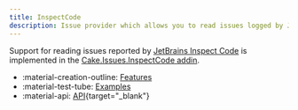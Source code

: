 ```yaml
---
title: InspectCode
description: Issue provider which allows you to read issues logged by JetBrains Inspect Code.
---
```


Support for reading issues reported by [JetBrains Inspect Code](https://www.jetbrains.com/help/resharper/2017.1/InspectCode.html)
is implemented in the [Cake.Issues.InspectCode addin](https://www.nuget.org/packages/Cake.Issues.InspectCode).

<div class="grid cards" markdown>

- :material-creation-outline: [Features](features.md)
- :material-test-tube: [Examples](examples.md)
- :material-api: [API](https://cakebuild.net/extensions/cake-issues-inspectcode){target="_blank"}

</div>
